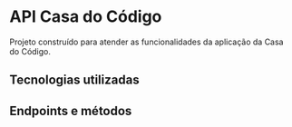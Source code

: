 # API Casa do Código
Projeto construído para atender as funcionalidades da aplicação da Casa do Código.

## Tecnologias utilizadas

## Endpoints e métodos 

